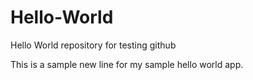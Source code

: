 # Hello-World
Hello World repository for testing github

This is a sample new line for my sample hello world app.
